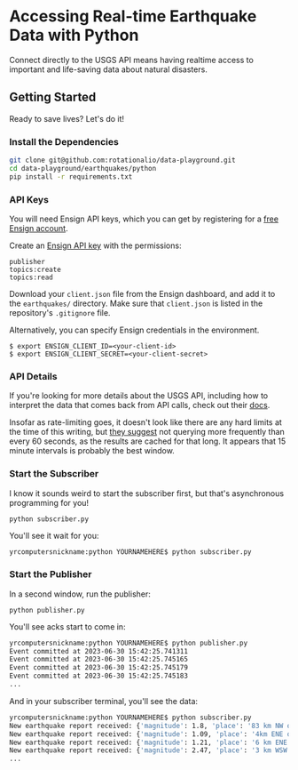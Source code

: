 # Accessing Real-time Earthquake Data with Python

Connect directly to the USGS API means having realtime access to important and life-saving data about natural disasters.

## Getting Started

Ready to save lives? Let's do it!

### Install the Dependencies

```bash
git clone git@github.com:rotationalio/data-playground.git
cd data-playground/earthquakes/python
pip install -r requirements.txt
```

### API Keys


You will need Ensign API keys, which you can get by registering for a [free Ensign account](https://rotational.app/register).

Create an [Ensign API key](https://rotational.app) with the permissions:

```
publisher
topics:create
topics:read
```

Download your `client.json` file from the Ensign dashboard, and add it to the `earthquakes/` directory. Make sure that `client.json` is listed in the repository's `.gitignore` file.


Alternatively, you can specify Ensign credentials in the environment.
```
$ export ENSIGN_CLIENT_ID=<your-client-id>
$ export ENSIGN_CLIENT_SECRET=<your-client-secret>
```

### API Details

If you're looking for more details about the USGS API, including how to interpret the data that comes back from API calls, check out their [docs](https://earthquake.usgs.gov/fdsnws/event/1/).

Insofar as rate-limiting goes, it doesn't look like there are any hard limits at the
time of this writing, but [they suggest](https://geohazards.usgs.gov/pipermail/realtime-feeds/2022-January/000028.html) not querying more frequently than every 60 seconds, as the results are cached for that long. It appears that 15 minute intervals is probably the best window.

### Start the Subscriber
I know it sounds weird to start the subscriber first, but that's asynchronous programming for you!

```python subscriber.py```

You'll see it wait for you:

```bash
yrcomputersnickname:python YOURNAMEHERE$ python subscriber.py


```

### Start the Publisher

In a second window, run the publisher:

```python publisher.py```

You'll see acks start to come in:

```bash
yrcomputersnickname:python YOURNAMEHERE$ python publisher.py
Event committed at 2023-06-30 15:42:25.741311
Event committed at 2023-06-30 15:42:25.745165
Event committed at 2023-06-30 15:42:25.745179
Event committed at 2023-06-30 15:42:25.745183
...
```

And in your subscriber terminal, you'll see the data:

```bash
yrcomputersnickname:python YOURNAMEHERE$ python subscriber.py
New earthquake report received: {'magnitude': 1.8, 'place': '83 km NW of Karluk, Alaska', 'time': 1688153699651, 'updated': 1688153851807, 'article_link': 'https://earthquake.usgs.gov/earthquakes/eventpage/ak0238bnsgtv', 'type': 'earthquake', 'rms': 0.49, 'gap': None}
New earthquake report received: {'magnitude': 1.09, 'place': '4km ENE of Home Gardens, CA', 'time': 1688153196420, 'updated': 1688153416447, 'article_link': 'https://earthquake.usgs.gov/earthquakes/eventpage/ci40500808', 'type': 'earthquake', 'rms': 0.3, 'gap': 74}
New earthquake report received: {'magnitude': 1.21, 'place': '6 km ENE of Drumright, Oklahoma', 'time': 1688152513740, 'updated': 1688152999250, 'article_link': 'https://earthquake.usgs.gov/earthquakes/eventpage/ok2023msir', 'type': 'quarry blast', 'rms': 0.35, 'gap': 132}
New earthquake report received: {'magnitude': 2.47, 'place': '3 km WSW of La Parguera, Puerto Rico', 'time': 1688151658770, 'updated': 1688152327360, 'article_link': 'https://earthquake.usgs.gov/earthquakes/eventpage/pr71415303', 'type': 'earthquake', 'rms': 0.09, 'gap': 237}
...
```